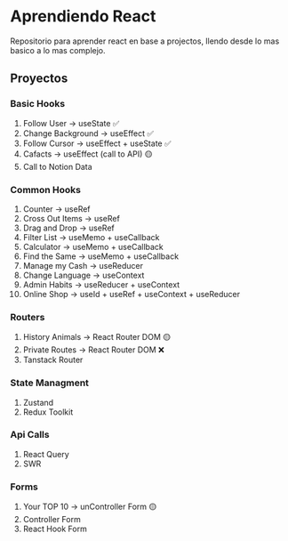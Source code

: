 # Aprendiendo React
Repositorio para aprender react en base a projectos, llendo desde lo mas basico a lo mas complejo.

## Proyectos

### Basic Hooks
1. Follow User -> useState ✅
0. Change Background -> useEffect ✅
0. Follow Cursor -> useEffect + useState ✅
0. Cafacts -> useEffect (call to API) 🟡
0. Call to Notion Data

### Common Hooks
1. Counter -> useRef
0. Cross Out Items -> useRef
0. Drag and Drop -> useRef
0. Filter List -> useMemo + useCallback
0. Calculator -> useMemo + useCallback
0. Find the Same -> useMemo + useCallback
0. Manage my Cash -> useReducer
0. Change Language -> useContext
0. Admin Habits -> useReducer + useContext
0. Online Shop -> useId + useRef + useContext + useReducer 

### Routers
1. History Animals -> React Router DOM 🟡
7. Private Routes -> React Router DOM ❌
8. Tanstack Router

### State Managment
1. Zustand
0. Redux Toolkit

### Api Calls
1. React Query
11. SWR

### Forms
1. Your TOP 10 -> unController Form 🟡
0. Controller Form
0. React Hook Form